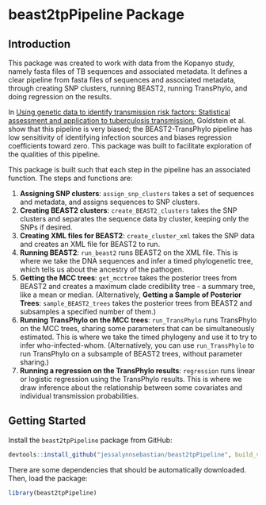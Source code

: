 # beast2tpPipeline Package

## Introduction

This package was created to work with data from the Kopanyo study, namely fasta files of TB sequences and
associated metadata. It defines a clear pipeline from fasta files of sequences and associated metadata, through
creating SNP clusters, running BEAST2, running TransPhylo, and doing regression on the results.

In [Using genetic data to identify transmission risk factors: Statistical assessment and application to tuberculosis transmission](https://journals.plos.org/ploscompbiol/article?id=10.1371/journal.pcbi.1010696),
Goldstein et al. show that this pipeline is very biased; the BEAST2-TransPhylo pipeline has low sensitivity of identifying infection sources and biases regression coefficients toward zero. This package was built to facilitate
exploration of the qualities of this pipeline.

This package is built such that each step in the pipeline has an associated function. The steps and functions are:

1. **Assigning SNP clusters**: `assign_snp_clusters` takes a set of sequences and metadata, and assigns sequences to SNP clusters.
2. **Creating BEAST2 clusters**: `create_BEAST2_clusters` takes the SNP clusters and separates the sequence data by cluster, keeping only the SNPs if desired.
3. **Creating XML files for BEAST2**: `create_cluster_xml` takes the SNP data and creates an XML file for BEAST2 to run.
4. **Running BEAST2**: `run_beast2` runs BEAST2 on the XML file. This is where we take the DNA sequences and infer a timed phylogenetic tree, which tells us about the ancestry of the pathogen.
5. **Getting the MCC trees**: `get_mcctree` takes the posterior trees from BEAST2 and creates a maximum clade credibility tree - a summary tree, like a mean or median.
(Alternatively, **Getting a Sample of Posterior Trees**: `sample_BEAST2_trees` takes the posterior trees from BEAST2
and subsamples a specified number of them.)
6. **Running TransPhylo on the MCC trees**: `run_TransPhylo` runs TransPhylo on the MCC trees, sharing some parameters that can be simultaneously estimated. This is where we take the timed phylogeny and use it to try to infer who-infected-whom.
(Alternatively, you can use `run_TransPhylo` to run TransPhylo on a subsample of BEAST2 trees, without parameter sharing.)
7. **Running a regression on the TransPhylo results**: `regression` runs linear or logistic regression using the TransPhylo results. This is where we draw inference about the relationship between some covariates and individual transmission probabilities.

## Getting Started

Install the `beast2tpPipeline` package from GitHub:

```r
devtools::install_github("jessalynnsebastian/beast2tpPipeline", build_vignettes = TRUE)
```

There are some dependencies that should be automatically downloaded. Then, load the package:

```r
library(beast2tpPipeline)
```
